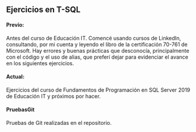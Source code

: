 ## Ejercicios en T-SQL 

#### Previo:
Antes del curso de Educación IT. Comencé usando cursos de LinkedIn, consultando, por mi cuenta y leyendo el libro de la certificación 70-761 de Microsoft. 
Hay errores y buenas prácticas que desconocía, principalmente con el código y el uso de alias, que preferí dejar para evidenciar el avance en los siguientes ejercicios. 

#### Actual: 
Ejercicios del curso de Fundamentos de Programación en SQL Server 2019 de Educación IT y próximos por hacer.

#### PruebasGit
Pruebas de Git realizadas en el repositorio.